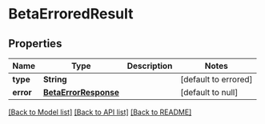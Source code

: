 # BetaErroredResult
## Properties

| Name | Type | Description | Notes |
|------------ | ------------- | ------------- | -------------|
| **type** | **String** |  | [default to errored] |
| **error** | [**BetaErrorResponse**](BetaErrorResponse.md) |  | [default to null] |

[[Back to Model list]](../README.md#documentation-for-models) [[Back to API list]](../README.md#documentation-for-api-endpoints) [[Back to README]](../README.md)

